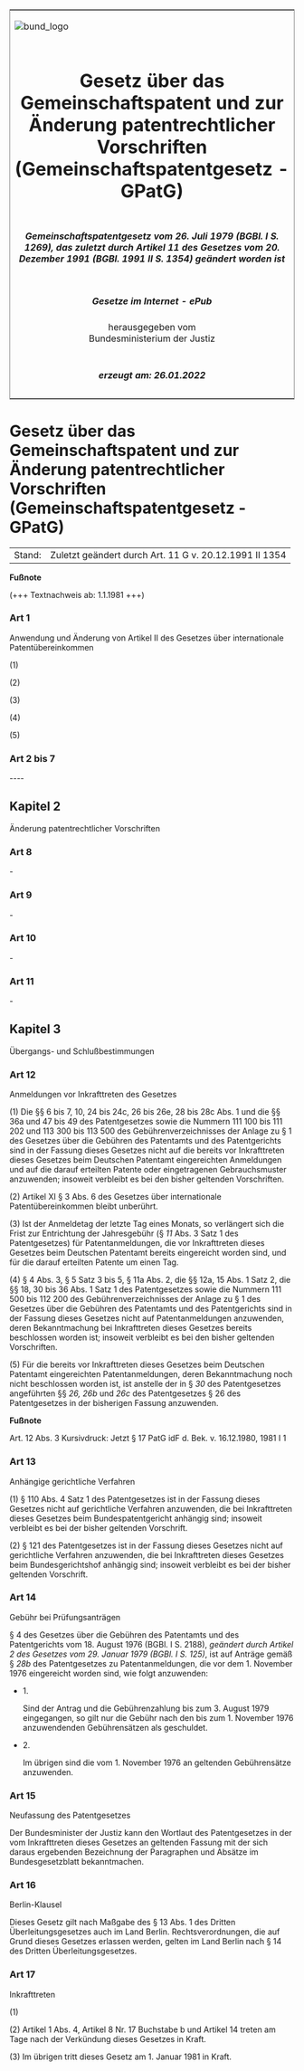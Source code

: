 <span id="DECKBLATT.html"></span>

<table border="0" frame="border" width="100%">

<tr valign="top">

<td align="left">

![bund\_logo](BfJ_2021_Web_de_de.gif)

</td>

<td align="right">

 

</td>

</tr>

<tr align="center" valign="middle">

<td colspan="2">

# Gesetz über das Gemeinschaftspatent und zur Änderung patentrechtlicher Vorschriften (Gemeinschaftspatentgesetz - GPatG)

</td>

</tr>

<tr align="center" valign="middle">

<td colspan="2">

##### Gemeinschaftspatentgesetz vom 26. Juli 1979 (BGBl. I S. 1269), das zuletzt durch Artikel 11 des Gesetzes vom 20. Dezember 1991 (BGBl. 1991 II S. 1354) geändert worden ist

</td>

</tr>

<tr align="center" valign="middle">

<td colspan="2">

  
  

##### Gesetze im Internet - ePub  
  
herausgegeben vom  
Bundesministerium der Justiz

</td>

</tr>

<tr align="center" valign="bottom">

<td colspan="2">

  
  

##### erzeugt am: 26.01.2022

</td>

</tr>

</table>

<span id="BJNR012690979.html"></span>

# Gesetz über das Gemeinschaftspatent und zur Änderung patentrechtlicher Vorschriften (Gemeinschaftspatentgesetz - GPatG)

<div>

<div class="jnhtml">

|        |                                                        |
| ------ | ------------------------------------------------------ |
| Stand: | Zuletzt geändert durch Art. 11 G v. 20.12.1991 II 1354 |

</div>

</div>

<div>

  
**Fußnote**

<div class="jnhtml">

<div>

<div class="jurAbsatz">

(+++ Textnachweis ab: 1.1.1981 +++)

</div>

</div>

</div>

</div>

<span id="BJNR012690979BJNE000401314.html"></span>

### Art 1  
Anwendung und Änderung von Artikel II des Gesetzes über internationale Patentübereinkommen

<div>

<div class="jnhtml">

<div>

<div class="jurAbsatz">

(1)

</div>

<div class="jurAbsatz">

(2)

</div>

<div class="jurAbsatz">

(3)

</div>

<div class="jurAbsatz">

(4)

</div>

<div class="jurAbsatz">

(5)

</div>

</div>

</div>

</div>

<span id="BJNR012690979BJNE001002314.html"></span>

### Art 2 bis 7  
\----

<span id="BJNR012690979BJNG000200306.html"></span>

## Kapitel 2  
Änderung patentrechtlicher Vorschriften

<span id="BJNR012690979BJNE001100306.html"></span>

### Art 8  

<div>

<div class="jnhtml">

<div>

<div class="jurAbsatz">

\-

</div>

</div>

</div>

</div>

<span id="BJNR012690979BJNE001200306.html"></span>

### Art 9  

<div>

<div class="jnhtml">

<div>

<div class="jurAbsatz">

\-

</div>

</div>

</div>

</div>

<span id="BJNR012690979BJNE001300306.html"></span>

### Art 10  

<div>

<div class="jnhtml">

<div>

<div class="jurAbsatz">

\-

</div>

</div>

</div>

</div>

<span id="BJNR012690979BJNE001400306.html"></span>

### Art 11  

<div>

<div class="jnhtml">

<div>

<div class="jurAbsatz">

\-

</div>

</div>

</div>

</div>

<span id="BJNR012690979BJNG000300306.html"></span>

## Kapitel 3  
Übergangs- und Schlußbestimmungen

<span id="BJNR012690979BJNE001500306.html"></span>

### Art 12  
Anmeldungen vor Inkrafttreten des Gesetzes

<div>

<div class="jnhtml">

<div>

<div class="jurAbsatz">

(1) Die §§ 6 bis 7, 10, 24 bis 24c, 26 bis 26e, 28 bis 28c Abs. 1 und
die §§ 36a und 47 bis 49 des Patentgesetzes sowie die Nummern 111 100
bis 111 202 und 113 300 bis 113 500 des Gebührenverzeichnisses der
Anlage zu § 1 des Gesetzes über die Gebühren des Patentamts und des
Patentgerichts sind in der Fassung dieses Gesetzes nicht auf die bereits
vor Inkrafttreten dieses Gesetzes beim Deutschen Patentamt eingereichten
Anmeldungen und auf die darauf erteilten Patente oder eingetragenen
Gebrauchsmuster anzuwenden; insoweit verbleibt es bei den bisher
geltenden Vorschriften.

</div>

<div class="jurAbsatz">

(2) Artikel XI § 3 Abs. 6 des Gesetzes über internationale
Patentübereinkommen bleibt unberührt.

</div>

<div class="jurAbsatz">

(3) Ist der Anmeldetag der letzte Tag eines Monats, so verlängert sich
die Frist zur Entrichtung der Jahresgebühr (§
<span style="font-style:italic;">11</span> Abs. 3 Satz 1 des
Patentgesetzes) für Patentanmeldungen, die vor Inkrafttreten dieses
Gesetzes beim Deutschen Patentamt bereits eingereicht worden sind, und
für die darauf erteilten Patente um einen Tag.

</div>

<div class="jurAbsatz">

(4) § 4 Abs. 3, § 5 Satz 3 bis 5, § 11a Abs. 2, die §§ 12a, 15 Abs. 1
Satz 2, die §§ 18, 30 bis 36 Abs. 1 Satz 1 des Patentgesetzes sowie die
Nummern 111 500 bis 112 200 des Gebührenverzeichnisses der Anlage zu § 1
des Gesetzes über die Gebühren des Patentamts und des Patentgerichts
sind in der Fassung dieses Gesetzes nicht auf Patentanmeldungen
anzuwenden, deren Bekanntmachung bei Inkrafttreten dieses Gesetzes
bereits beschlossen worden ist; insoweit verbleibt es bei den bisher
geltenden Vorschriften.

</div>

<div class="jurAbsatz">

(5) Für die bereits vor Inkrafttreten dieses Gesetzes beim Deutschen
Patentamt eingereichten Patentanmeldungen, deren Bekanntmachung noch
nicht beschlossen worden ist, ist anstelle der in §
<span style="font-style:italic;">30</span> des Patentgesetzes
angeführten §§ <span style="font-style:italic;">26, 26b</span> und
<span style="font-style:italic;">26c</span> des Patentgesetzes § 26 des
Patentgesetzes in der bisherigen Fassung anzuwenden.

</div>

</div>

</div>

</div>

<div>

  
**Fußnote**

<div class="jnhtml">

<div>

<div class="jurAbsatz">

Art. 12 Abs. 3 Kursivdruck: Jetzt § 17 PatG idF d. Bek. v. 16.12.1980,
1981 I 1

</div>

</div>

</div>

</div>

<span id="BJNR012690979BJNE001601309.html"></span>

### Art 13  
Anhängige gerichtliche Verfahren

<div>

<div class="jnhtml">

<div>

<div class="jurAbsatz">

(1) § 110 Abs. 4 Satz 1 des Patentgesetzes ist in der Fassung dieses
Gesetzes nicht auf gerichtliche Verfahren anzuwenden, die bei
Inkrafttreten dieses Gesetzes beim Bundespatentgericht anhängig sind;
insoweit verbleibt es bei der bisher geltenden Vorschrift.

</div>

<div class="jurAbsatz">

(2) § 121 des Patentgesetzes ist in der Fassung dieses Gesetzes nicht
auf gerichtliche Verfahren anzuwenden, die bei Inkrafttreten dieses
Gesetzes beim Bundesgerichtshof anhängig sind; insoweit verbleibt es bei
der bisher geltenden Vorschrift.

</div>

</div>

</div>

</div>

<span id="BJNR012690979BJNE001700306.html"></span>

### Art 14  
Gebühr bei Prüfungsanträgen

<div>

<div class="jnhtml">

<div>

<div class="jurAbsatz">

§ 4 des Gesetzes über die Gebühren des Patentamts und des Patentgerichts
vom 18. August 1976 (BGBl. I S. 2188),
<span style="font-style:italic;">geändert durch Artikel 2 des Gesetzes
vom 29. Januar 1979 (BGBl. I S. 125)</span>, ist auf Anträge gemäß §
<span style="font-style:italic;">28b</span> des Patentgesetzes zu
Patentanmeldungen, die vor dem 1. November 1976 eingereicht worden sind,
wie folgt anzuwenden:

  - 1\.
    
    <div style="">
    
    Sind der Antrag und die Gebührenzahlung bis zum 3. August 1979
    eingegangen, so gilt nur die Gebühr nach den bis zum 1. November
    1976 anzuwendenden Gebührensätzen als geschuldet.
    
    </div>

  - 2\.
    
    <div style="">
    
    Im übrigen sind die vom 1. November 1976 an geltenden Gebührensätze
    anzuwenden.
    
    </div>

</div>

</div>

</div>

</div>

<span id="BJNR012690979BJNE001800306.html"></span>

### Art 15  
Neufassung des Patentgesetzes

<div>

<div class="jnhtml">

<div>

<div class="jurAbsatz">

Der Bundesminister der Justiz kann den Wortlaut des Patentgesetzes in
der vom Inkrafttreten dieses Gesetzes an geltenden Fassung mit der sich
daraus ergebenden Bezeichnung der Paragraphen und Absätze im
Bundesgesetzblatt bekanntmachen.

</div>

</div>

</div>

</div>

<span id="BJNR012690979BJNE001900306.html"></span>

### Art 16  
Berlin-Klausel

<div>

<div class="jnhtml">

<div>

<div class="jurAbsatz">

Dieses Gesetz gilt nach Maßgabe des § 13 Abs. 1 des Dritten
Überleitungsgesetzes auch im Land Berlin. Rechtsverordnungen, die auf
Grund dieses Gesetzes erlassen werden, gelten im Land Berlin nach § 14
des Dritten Überleitungsgesetzes.

</div>

</div>

</div>

</div>

<span id="BJNR012690979BJNE002001314.html"></span>

### Art 17  
Inkrafttreten

<div>

<div class="jnhtml">

<div>

<div class="jurAbsatz">

(1)

</div>

<div class="jurAbsatz">

(2) Artikel 1 Abs. 4, Artikel 8 Nr. 17 Buchstabe b und Artikel 14 treten
am Tage nach der Verkündung dieses Gesetzes in Kraft.

</div>

<div class="jurAbsatz">

(3) Im übrigen tritt dieses Gesetz am 1. Januar 1981 in Kraft.

</div>

</div>

</div>

</div>
